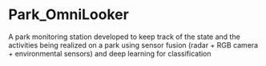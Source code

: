 # Park_OmniLooker
A park monitoring station developed to keep track of the state and the activities being realized on a park using sensor fusion (radar + RGB camera + environmental sensors) and deep learning for classification

